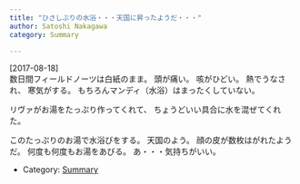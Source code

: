 ```yaml
---
title: "ひさしぶりの水浴・・・天国に昇ったようだ・・・"
author: Satoshi Nakagawa
category: Summary

---
```


[2017-08-18]  
 数日間フィールドノーツは白紙のまま。
頭が痛い。
咳がひどい。
熱でうなされ、
寒気がする。
もちろんマンディ（水浴）はまったくしていない。

 リヴァがお湯をたっぷり作ってくれて、
ちょうどいい具合に水を混ぜてくれた。

 このたっぷりのお湯で水浴びをする。
天国のよう。
顔の皮が数枚はがれたようだ。
何度も何度もお湯をあびる。
あ・・・気持ちがいい。

- Category: [Summary](categories.html#Summary)

